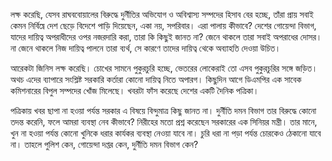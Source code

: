 লক্ষ করেছি, যেসব রাঘববোয়ালের বিরুদ্ধে দুর্নীতির অভিযোগ ও অবিশ্বাস্য সম্পদের হিসাব বের হচ্ছে, তাঁরা প্রায় সবাই কেমন নির্বিঘ্নে দেশ ছেড়ে বিদেশে পাড়ি দিয়েছেন, একা নয়, সপরিবার। এরা পালায় কীভাবে? দেশের গোয়েন্দা বিভাগ, যাদের দায়িত্ব অপরাধীদের ওপর নজরদারি করা, তারা কি কিছুই জানত না? জেনে থাকলে তারা সবাই অপরাধের দোসর। না জেনে থাকলে নিজ দায়িত্ব পালনে তারা ব্যর্থ, সে কারণে তাদের দায়িত্ব থেকে অব্যাহতি দেওয়া উচিত।

আরেকটা জিনিস লক্ষ করেছি। চোখের সামনে পুকুরচুরি হচ্ছে, ভেতরের লোকেরাই তো এসব পুকুরচুরির সঙ্গে জড়িত। অথচ এদের ব্যাপারে সংশ্লিষ্ট সরকারি কর্তারা কোনো দায়িত্ব নিতে অপারগ। কিছুদিন আগে ডিএমপির এক সাবেক কমিশনারের বিপুল সম্পদের খোঁজ মিলেছে। খবরটা ফাঁস করেছে দেশের একটি দৈনিক পত্রিকা।

পত্রিকায় খবর ছাপা না হওয়া পর্যন্ত সরকার এ বিষয়ে বিন্দুমাত্র কিছু জানত না। দুর্নীতি দমন বিভাগ তার বিরুদ্ধে কোনো তদন্ত করেনি, ফলে আমরা ব্যবস্থা নেব কীভাবে? নিরীহের মতো প্রশ্ন করেছেন সরকারের এক সিনিয়র মন্ত্রী। তার মানে, খুন না হওয়া পর্যন্ত কোনো খুনিকে ধরার কার্যকর ব্যবস্থা নেওয়া যাবে না। চুরি ধরা না পড়া পর্যন্ত চোরকেও ঠেকানো যাবে না। তাহলে পুলিশ কেন, গোয়েন্দা দপ্তর কেন, দুর্নীতি দমন বিভাগ কেন?
